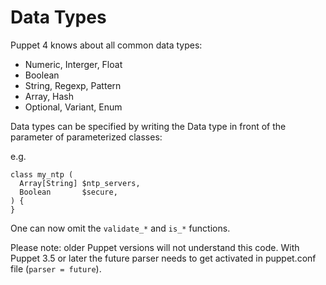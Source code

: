 # Data Types

Puppet 4 knows about all common data types:

- Numeric, Interger, Float
- Boolean
- String, Regexp, Pattern
- Array, Hash
- Optional, Variant, Enum

Data types can be specified by writing the Data type in front of the parameter of parameterized classes:

e.g.

    class my_ntp (
      Array[String] $ntp_servers,
      Boolean       $secure,
    ) {
    }

One can now omit the ```validate_*``` and ```is_*``` functions.

Please note: older Puppet versions will not understand this code.
With Puppet 3.5 or later the future parser needs to get activated in puppet.conf file (```parser = future```).

